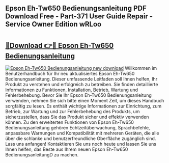 ## Epson Eh-Tw650 Bedienungsanleitung PDF Download Free - Part-371 User Guide Repair - Service Owner Edition wRLoo

# <h2><a href="http://df2cu1.blite.top/?on=Epson+Eh-Tw650+Bedienungsanleitung">🔗Download 👉🔴 Epson Eh-Tw650 Bedienungsanleitung</a></h2>

[![Epson Eh-Tw650 Bedienungsanleitung new download](https://i.imgur.com/lujVjoI.png)](http://df2cu1.blite.top/?on=Epson+Eh-Tw650+Bedienungsanleitung)
Willkommen im Benutzerhandbuch für Ihr neu aktualisiertes Epson Eh-Tw650 Bedienungsanleitung. Dieser umfassende Leitfaden soll Ihnen helfen, Ihr Produkt zu verstehen und erfolgreich zu betreiben. Sie finden detaillierte Informationen zu Funktionen, Installation, Betrieb, Wartung und Fehlerbehebung. Bevor Sie Ihr Epson Eh-Tw650 Bedienungsanleitung verwenden, nehmen Sie sich bitte einen Moment Zeit, um dieses Handbuch sorgfältig zu lesen. Es enthält wichtige Informationen zur Einrichtung, zum Betrieb, zur Wartung und zur Fehlerbehebung des Produkts, um sicherzustellen, dass Sie das Produkt sicher und effektiv verwenden können. Zu den erweiterten Funktionen von Epson Eh-Tw650 Bedienungsanleitung gehören Echtzeitüberwachung, Sprachbefehle, anpassbare Warnungen und Kompatibilität mit mehreren Geräten, die alle über die schlanke und benutzerfreundliche Oberfläche zugänglich sind. Lass uns anfangen! Kontaktieren Sie uns noch heute und lassen Sie uns Ihnen helfen, das Beste aus Ihrem neuen Epson Eh-Tw650 BedienungsanleitungD zu machen.
